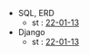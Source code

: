 - SQL, ERD 
    - st : [22-01-13](2022/01/13/TIL.md)
- Django 
    - st : [22-01-13](2022/01/13/TIL.md)